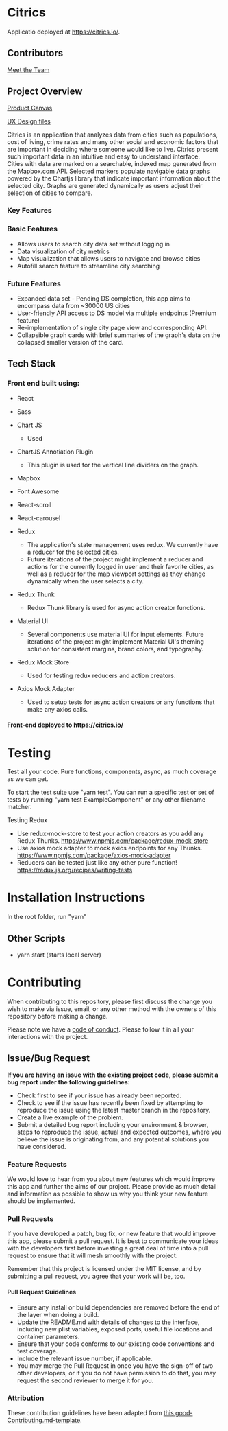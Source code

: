 # Citrics

Applicatio deployed at https://citrics.io/.

## Contributors

[Meet the Team](https://citrics.io/meet-the-team)

## Project Overview

[Product Canvas](https://www.notion.so/City-Data-Comparison-bc94a2f56b05482e9c42a12748a0ed0a)

[UX Design files](https://www.figma.com/file/nPnVfqPCoitykxcuf8obvH/City-Data-Comparison%3A-Analysis%2C-Dariush-%26-Eddy)

Citrics is an application that analyzes data from cities such as populations, cost of living, crime rates and many other social and economic factors that are important in deciding where someone would like to live. Citrics present such important data in an intuitive and easy to understand interface.
<br>
Cities with data are marked on a searchable, indexed map generated from the Mapbox.com API. Selected markers populate navigable data graphs powered by the Chartjs library that indicate important information about the selected city. Graphs are generated dynamically as users adjust their selection of cities to compare.

### Key Features

### Basic Features

- Allows users to search city data set without logging in
- Data visualization of city metrics
- Map visualization that allows users to navigate and browse cities
- Autofill search feature to streamline city searching

### Future Features

- Expanded data set - Pending DS completion, this app aims to encompass data from ~30000 US cities
- User-friendly API access to DS model via multiple endpoints (Premium feature)
- Re-implementation of single city page view and corresponding API.
- Collapsible graph cards with brief summaries of the graph's data on the collapsed smaller version of the card.

## Tech Stack

### Front end built using:

- React
- Sass
- Chart JS
  - Used
- ChartJS Annotiation Plugin
  - This plugin is used for the vertical line dividers on the graph.
- Mapbox
- Font Awesome
- React-scroll
- React-carousel
- Redux
  - The application's state management uses redux. We currently have a reducer for the selected cities.
  - Future iterations of the project might implement a reducer and actions for the currently logged in user and their favorite cities, as well as a reducer for the map viewport settings as they change dynamically when the user selects a city.
- Redux Thunk
  - Redux Thunk library is used for async action creator functions.
- Material UI

  - Several components use material UI for input elements. Future iterations of the project might implement Material UI's theming solution for consistent margins, brand colors, and typography.

- Redux Mock Store
  - Used for testing redux reducers and action creators.
- Axios Mock Adapter
  - Used to setup tests for async action creators or any functions that make any axios calls.

#### Front-end deployed to https://citrics.io/

<!-- # 3️⃣ Environment Variables

In order for the app to function correctly, the user must set up their own environment variables. There should be a .env file containing the following:

🚫These are just examples, replace them with the specifics for your app

    *  REACT_APP_apiKey - this is your Google API key, which can be generated in the Google Cloud Console
    *  REACT_APP_authDomain - when you set up your Firebase project, this information will be in the dashboard
    *  REACT_APP_databaseURL - in the Firebase dashboard
    *  REACT_APP_projectID - in the Firebase dashboard
    *  REACT_APP_storageBucket - in the Firebase dashboard
    *  REACT_APP_messagingSenderId - in the Firebase dashboard
    *  REACT_APP_stripe_API - this is your public Stripe API key, generated in the Stripe dashboard
    *  REACT_APP_backendURL - optional for your local development server
    *  REACT_APP_clientid - this is the Stripe_connect clientID, generated in Stripe_connect settings
    *  REACT_APP_stripe_plan - this is the ID for a second Stripe subscription plan, generated under Stripe products -->

<!-- # 5️⃣ Content Licenses

🚫For all content - images, icons, etc, use this table to document permission of use. Remove the two placeholders and add you content to this table

| Image Filename | Source / Creator | License                                                                      |
| -------------- | ---------------- | ---------------------------------------------------------------------------- |
| doodles.png    | Nicole Bennett   | [Creative Commons](https://www.toptal.com/designers/subtlepatterns/doodles/) |
| rings.svg      | Sam Herbert      | [MIT](https://github.com/SamHerbert/SVG-Loaders)                             | -->

# Testing

Test all your code. Pure functions, components, async, as much coverage as we can get.

To start the test suite use "yarn test".
You can run a specific test or set of tests by running "yarn test ExampleComponent" or any other filename matcher.

Testing Redux

- Use redux-mock-store to test your action creators as you add any Redux Thunks.
  https://www.npmjs.com/package/redux-mock-store
- Use axios mock adapter to mock axios endpoints for any Thunks.
  https://www.npmjs.com/package/axios-mock-adapter
- Reducers can be tested just like any other pure function!
  https://redux.js.org/recipes/writing-tests

# Installation Instructions

In the root folder, run "yarn"

## Other Scripts

- yarn start (starts local server)

# Contributing

When contributing to this repository, please first discuss the change you wish to make via issue, email, or any other method with the owners of this repository before making a change.

Please note we have a [code of conduct](./CODE_OF_CONDUCT.md). Please follow it in all your interactions with the project.

## Issue/Bug Request

**If you are having an issue with the existing project code, please submit a bug report under the following guidelines:**

- Check first to see if your issue has already been reported.
- Check to see if the issue has recently been fixed by attempting to reproduce the issue using the latest master branch in the repository.
- Create a live example of the problem.
- Submit a detailed bug report including your environment & browser, steps to reproduce the issue, actual and expected outcomes, where you believe the issue is originating from, and any potential solutions you have considered.

### Feature Requests

We would love to hear from you about new features which would improve this app and further the aims of our project. Please provide as much detail and information as possible to show us why you think your new feature should be implemented.

### Pull Requests

If you have developed a patch, bug fix, or new feature that would improve this app, please submit a pull request. It is best to communicate your ideas with the developers first before investing a great deal of time into a pull request to ensure that it will mesh smoothly with the project.

Remember that this project is licensed under the MIT license, and by submitting a pull request, you agree that your work will be, too.

#### Pull Request Guidelines

- Ensure any install or build dependencies are removed before the end of the layer when doing a build.
- Update the README.md with details of changes to the interface, including new plist variables, exposed ports, useful file locations and container parameters.
- Ensure that your code conforms to our existing code conventions and test coverage.
- Include the relevant issue number, if applicable.
- You may merge the Pull Request in once you have the sign-off of two other developers, or if you do not have permission to do that, you may request the second reviewer to merge it for you.

### Attribution

These contribution guidelines have been adapted from [this good-Contributing.md-template](https://gist.github.com/PurpleBooth/b24679402957c63ec426).

<!-- 
## Documentation
